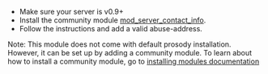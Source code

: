 * Make sure your server is v0.9+
* Install the community module [mod\_server\_contact\_info](https://modules.prosody.im/mod_server_contact_info.html).
* Follow the instructions and add a valid abuse-address.

Note: This module does not come with default prosody installation.
However, it can be set up by adding a community module.
To learn about how to install a community module, go to [installing modules documentation](https://prosody.im/doc/installing_modules)
